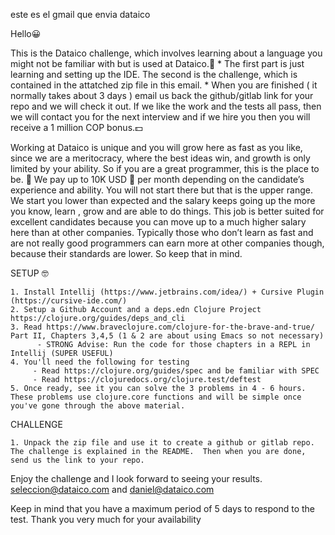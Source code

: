  este es el gmail que envia dataico 




Hello😀 

This is the Dataico challenge, which involves learning about a language you might not be familiar with but is used at Dataico.🚀
	* The first part is just learning and setting up the IDE. The second is the challenge, which is contained in the attatched zip file in this email.
	* When you are finished ( it normally takes about 3 days ) email us back the github/gitlab link for your repo and we will check it out. If we like the work and the tests all pass, then we will contact you for the next interview and if we hire you then you will receive a 1 million COP bonus.💵


Working at Dataico is unique and you will grow here as fast as you like, since we are a meritocracy, where the best ideas win, and growth is only limited by your ability. So if you are a great programmer, this is the place to be. 🚀
We pay up to 10K USD 💸 per month depending on the candidate’s experience and ability.  You will not start there but that is the upper range. We start you lower than expected and the salary keeps going up the more you know, learn , grow and are able to do things. This job is better suited for excellent candidates because you can move up to a much higher salary here than at other companies. Typically those who don’t learn as fast and are not really good programmers can earn more at other companies though, because their standards are lower. So keep that in mind.


SETUP 🤓

	1. Install Intellij (https://www.jetbrains.com/idea/) + Cursive Plugin  (https://cursive-ide.com/)  
	2. Setup a Github Account and a deps.edn Clojure Project https://clojure.org/guides/deps_and_cli
	3. Read https://www.braveclojure.com/clojure-for-the-brave-and-true/ Part II, Chapters 3,4,5 (1 & 2 are about using Emacs so not necessary)
	      - STRONG Advise: Run the code for those chapters in a REPL in Intellij (SUPER USEFUL)
	4. You'll need the following for testing
	     - Read https://clojure.org/guides/spec and be familiar with SPEC
	     - Read https://clojuredocs.org/clojure.test/deftest
	5. Once ready, see it you can solve the 3 problems in 4 - 6 hours. These problems use clojure.core functions and will be simple once you've gone through the above material.

CHALLENGE
	 
	1. Unpack the zip file and use it to create a github or gitlab repo.  The challenge is explained in the README.  Then when you are done, send us the link to your repo.  


Enjoy the challenge and I look forward to seeing your results.
seleccion@dataico.com and daniel@dataico.com


Keep in mind that you have a maximum period of 5 days to respond to the test. Thank you very much for your availability
